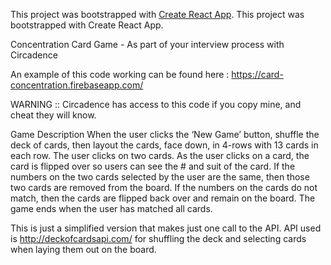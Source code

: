 This project was bootstrapped with [Create React App](https://github.com/facebookincubator/create-react-app).
This project was bootstrapped with Create React App.

Concentration Card Game - As part of your interview process with Circadence

An example of this code working can be found here : https://card-concentration.firebaseapp.com/

WARNING :: Circadence has access to this code if you copy mine, and cheat they will know.

Game Description When the user clicks the ‘New Game’ button, shuffle the deck of cards, then layout the cards, face down, in 4-rows with 13 cards in each row. The user clicks on two cards. As the user clicks on a card, the card is flipped over so users can see the # and suit of the card. If the numbers on the two cards selected by the user are the same, then those two cards are removed from the board. If the numbers on the cards do not match, then the cards are flipped back over and remain on the board. The game ends when the user has matched all cards.

This is just a simplified version that makes just one call to the API.
API used is http://deckofcardsapi.com/ for shuffling the deck and selecting cards when laying them out on the board.

